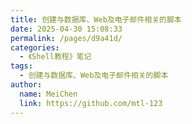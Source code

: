 ```yaml
---
title: 创建与数据库、Web及电子邮件相关的脚本
date: 2025-04-30 15:08:33
permalink: /pages/d9a41d/
categories:
  - 《Shell教程》笔记
tags:
  - 创建与数据库、Web及电子邮件相关的脚本
author:
  name: MeiChen
  link: https://github.com/mtl-123
---
```

